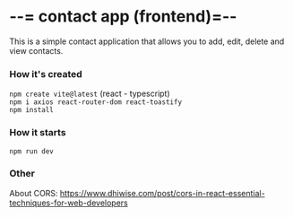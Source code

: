 # --= contact app (frontend)=--

This is a simple contact application that allows you to add, edit, delete and view contacts.

### How it's created

```npm create vite@latest```                (react - typescript)
<br/>```npm i axios react-router-dom react-toastify```
<br/>```npm install```

### How it starts

```npm run dev```

### Other

About CORS: https://www.dhiwise.com/post/cors-in-react-essential-techniques-for-web-developers

